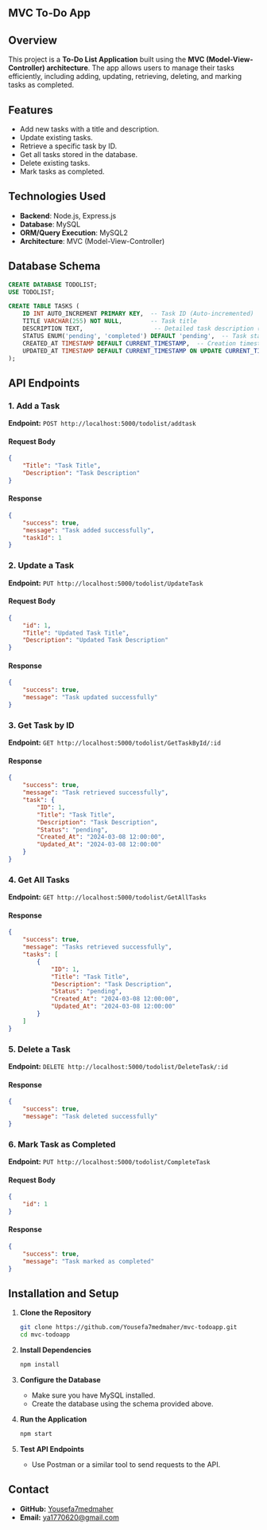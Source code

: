 ## MVC To-Do App

## Overview

This project is a **To-Do List Application** built using the **MVC (Model-View-Controller) architecture**. The app allows users to manage their tasks efficiently, including adding, updating, retrieving, deleting, and marking tasks as completed.

## Features

- Add new tasks with a title and description.
- Update existing tasks.
- Retrieve a specific task by ID.
- Get all tasks stored in the database.
- Delete existing tasks.
- Mark tasks as completed.

## Technologies Used

- **Backend**: Node.js, Express.js
- **Database**: MySQL
- **ORM/Query Execution**: MySQL2
- **Architecture**: MVC (Model-View-Controller)

## Database Schema

```sql
CREATE DATABASE TODOLIST;
USE TODOLIST;

CREATE TABLE TASKS (
    ID INT AUTO_INCREMENT PRIMARY KEY,  -- Task ID (Auto-incremented)
    TITLE VARCHAR(255) NOT NULL,        -- Task title
    DESCRIPTION TEXT,                    -- Detailed task description (Optional)
    STATUS ENUM('pending', 'completed') DEFAULT 'pending',  -- Task status
    CREATED_AT TIMESTAMP DEFAULT CURRENT_TIMESTAMP,  -- Creation timestamp
    UPDATED_AT TIMESTAMP DEFAULT CURRENT_TIMESTAMP ON UPDATE CURRENT_TIMESTAMP  -- Last update timestamp
);
```

## API Endpoints

### 1. Add a Task

**Endpoint:** `POST http://localhost:5000/todolist/addtask`

#### Request Body

```json
{
    "Title": "Task Title",
    "Description": "Task Description"
}
```

#### Response

```json
{
    "success": true,
    "message": "Task added successfully",
    "taskId": 1
}
```

### 2. Update a Task

**Endpoint:** `PUT http://localhost:5000/todolist/UpdateTask`

#### Request Body

```json
{
    "id": 1,
    "Title": "Updated Task Title",
    "Description": "Updated Task Description"
}
```

#### Response

```json
{
    "success": true,
    "message": "Task updated successfully"
}
```

### 3. Get Task by ID

**Endpoint:** `GET http://localhost:5000/todolist/GetTaskById/:id`

#### Response

```json
{
    "success": true,
    "message": "Task retrieved successfully",
    "task": {
        "ID": 1,
        "Title": "Task Title",
        "Description": "Task Description",
        "Status": "pending",
        "Created_At": "2024-03-08 12:00:00",
        "Updated_At": "2024-03-08 12:00:00"
    }
}
```

### 4. Get All Tasks

**Endpoint:** `GET http://localhost:5000/todolist/GetAllTasks`

#### Response

```json
{
    "success": true,
    "message": "Tasks retrieved successfully",
    "tasks": [
        {
            "ID": 1,
            "Title": "Task Title",
            "Description": "Task Description",
            "Status": "pending",
            "Created_At": "2024-03-08 12:00:00",
            "Updated_At": "2024-03-08 12:00:00"
        }
    ]
}
```

### 5. Delete a Task

**Endpoint:** `DELETE http://localhost:5000/todolist/DeleteTask/:id`

#### Response

```json
{
    "success": true,
    "message": "Task deleted successfully"
}
```

### 6. Mark Task as Completed

**Endpoint:** `PUT http://localhost:5000/todolist/CompleteTask`

#### Request Body

```json
{
    "id": 1
}
```

#### Response

```json
{
    "success": true,
    "message": "Task marked as completed"
}
```

## Installation and Setup

1. **Clone the Repository**

   ```sh
   git clone https://github.com/Yousefa7medmaher/mvc-todoapp.git
   cd mvc-todoapp
   ```

2. **Install Dependencies**

   ```sh
   npm install
   ```

3. **Configure the Database**

   - Make sure you have MySQL installed.
   - Create the database using the schema provided above.

4. **Run the Application**

   ```sh
   npm start
   ```

5. **Test API Endpoints**

   - Use Postman or a similar tool to send requests to the API.

## &#x20;

## Contact

- **GitHub:** [Yousefa7medmaher](https://github.com/Yousefa7medmaher)
- **Email:** [ya1770620@gmail.com](mailto\:ya1770620@gmail.com)

